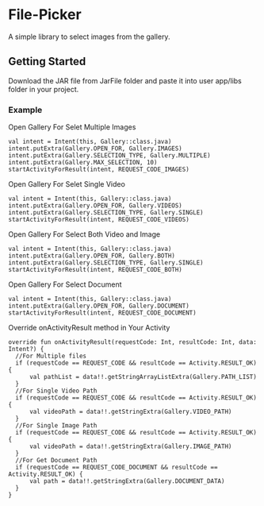 # File-Picker

A simple library to select images from the gallery.

## Getting Started

Download the JAR file from JarFile folder and paste it into user app/libs folder in your project. 

### Example

Open Gallery For Selet Multiple Images
```
val intent = Intent(this, Gallery::class.java)
intent.putExtra(Gallery.OPEN_FOR, Gallery.IMAGES)
intent.putExtra(Gallery.SELECTION_TYPE, Gallery.MULTIPLE)
intent.putExtra(Gallery.MAX_SELECTION, 10)
startActivityForResult(intent, REQUEST_CODE_IMAGES)
```
Open Gallery For Selet Single Video
```
val intent = Intent(this, Gallery::class.java)
intent.putExtra(Gallery.OPEN_FOR, Gallery.VIDEOS)
intent.putExtra(Gallery.SELECTION_TYPE, Gallery.SINGLE)
startActivityForResult(intent, REQUEST_CODE_VIDEOS)
```
Open Gallery For Select Both Video and Image
```
val intent = Intent(this, Gallery::class.java)
intent.putExtra(Gallery.OPEN_FOR, Gallery.BOTH)
intent.putExtra(Gallery.SELECTION_TYPE, Gallery.SINGLE)
startActivityForResult(intent, REQUEST_CODE_BOTH)
```
Open Gallery For Select Document
```
val intent = Intent(this, Gallery::class.java)
intent.putExtra(Gallery.OPEN_FOR, Gallery.DOCUMENT)
startActivityForResult(intent, REQUEST_CODE_DOCUMENT)
```

Override onActivityResult method in Your Activity
```
override fun onActivityResult(requestCode: Int, resultCode: Int, data: Intent?) {
  //For Multiple files
  if (requestCode == REQUEST_CODE && resultCode == Activity.RESULT_OK) {
      val pathList = data!!.getStringArrayListExtra(Gallery.PATH_LIST)
  }
  //For Single Video Path
  if (requestCode == REQUEST_CODE && resultCode == Activity.RESULT_OK) {
      val videoPath = data!!.getStringExtra(Gallery.VIDEO_PATH)
  }
  //For Single Image Path
  if (requestCode == REQUEST_CODE && resultCode == Activity.RESULT_OK) {
      val videoPath = data!!.getStringExtra(Gallery.IMAGE_PATH)
  }
  //For Get Document Path
  if (requestCode == REQUEST_CODE_DOCUMENT && resultCode == Activity.RESULT_OK) {
      val path = data!!.getStringExtra(Gallery.DOCUMENT_DATA)
  }
}
```
